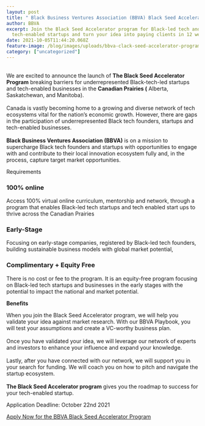 ```yaml
---
layout: post
title: " Black Business Ventures Association (BBVA) Black Seed Accelerator Program"
author: BBVA
excerpt: Join the Black Seed Accelerator program for Black-led tech and
  tech-enabled startups and turn your idea into paying clients in 12 weeks.
date: 2021-10-05T11:44:20.068Z
feature-image: /blog/images/uploads/bbva-clack-seed-accelerator-program.jpg
category: ["uncategorized"]
---
```

\
We are excited to announce the launch of **The Black Seed Accelerator Program** breaking barriers for underrepresented Black-tech-led startups and tech-enabled businesses in the **Canadian Prairies (** Alberta, Saskatchewan, and Manitoba).\
\
Canada is vastly becoming home to a growing and diverse network of tech ecosystems vital for the nation’s economic growth. However, there are gaps in the participation of underrepresented Black tech founders, startups and tech-enabled businesses.\
\
**Black Business Ventures Association (BBVA)** is on a mission to supercharge Black tech founders and startups with opportunities to engage with and contribute to their local innovation ecosystem fully and, in the process, capture target market opportunities.

Requirements

### 100% online

Access 100% virtual online curriculum, mentorship and network, through a program that enables Black-led tech startups and tech enabled start ups to thrive across the Canadian Prairies

### Early-Stage

Focusing on early-stage companies, registered by Black-led tech founders, building sustainable business models with global market potential,

### Complimentary + Equity Free

There is no cost or fee to the program. It is an equity-free program focusing on Black-led tech startups and businesses in the early stages with the potential to impact the national and market potential.

**Benefits**

When you join the Black Seed Accelerator program, we will help you validate your idea against market research. With our BBVA Playbook, you will test your assumptions and create a VC-worthy business plan.\
\
Once you have validated your idea, we will leverage our network of experts and investors to enhance your influence and expand your knowledge.\
\
Lastly, after you have connected with our network, we will support you in your search for funding. We will coach you on how to pitch and navigate the startup ecosystem.\
\
**The Black Seed Accelerator program** gives you the roadmap to success for your tech-enabled startup.

Application Deadline: October 22nd 2021

[Apply Now for the BBVA Black Seed Accelerator Program](https://blackventures.org/apply.html)
